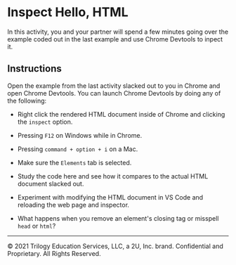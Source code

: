 # Inspect Hello, HTML

In this activity, you and your partner will spend a few minutes going over the example coded out in the last example and use Chrome Devtools to inpect it. 

## Instructions

Open the example from the last activity slacked out to you in Chrome and open Chrome Devtools. You can launch Chrome Devtools by doing any of the following:

* Right click the rendered HTML document inside of Chrome and clicking the `inspect` option.

* Pressing `F12` on Windows while in Chrome.

* Pressing `command + option + i` on a Mac.

* Make sure the `Elements` tab is selected.

* Study the code here and see how it compares to the actual HTML document slacked out.

* Experiment with modifying the HTML document in VS Code and reloading the web page and inspector. 

* What happens when you remove an element's closing tag or misspell `head` or `html`?

---

© 2021 Trilogy Education Services, LLC, a 2U, Inc. brand. Confidential and Proprietary. All Rights Reserved.

